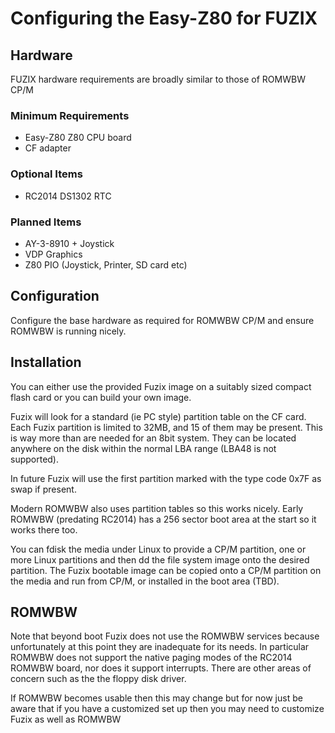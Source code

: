 # Configuring the Easy-Z80 for FUZIX

## Hardware

FUZIX hardware requirements are broadly similar to those of ROMWBW CP/M

### Minimum Requirements

* Easy-Z80 Z80 CPU board
* CF adapter

### Optional Items

* RC2014 DS1302 RTC

### Planned Items

* AY-3-8910 + Joystick
* VDP Graphics
* Z80 PIO (Joystick, Printer, SD card etc)

## Configuration

Configure the base hardware as required for ROMWBW CP/M and ensure ROMWBW is
running nicely.

## Installation

You can either use the provided Fuzix image on a suitably sized compact
flash card or you can build your own image. 

Fuzix will look for a standard (ie PC style) partition table on the CF card.
Each Fuzix partition is limited to 32MB, and 15 of them may be present.
This is way more than are needed for an 8bit system. They can be located
anywhere on the disk within the normal LBA range (LBA48 is not supported).

In future Fuzix will use the first partition marked with the type code 0x7F as
swap if present. 

Modern ROMWBW also uses partition tables so this works nicely. Early ROMWBW
(predating RC2014) has a 256 sector boot area at the start so it works there
too.

You can fdisk the media under Linux to provide a CP/M partition, one or more
Linux partitions  and then dd the file system image onto the desired partition.
The Fuzix bootable image can be copied onto a CP/M partition on the media
and run from CP/M, or installed in the boot area (TBD).

## ROMWBW

Note that beyond boot Fuzix does not use the ROMWBW services because
unfortunately at this point they are inadequate for its needs. In particular
ROMWBW does not support the native paging modes of the RC2014 ROMWBW board,
nor does it support interrupts. There are other areas of concern such as the
the floppy disk driver.

If ROMWBW becomes usable then this may change but for now just be aware that
if you have a customized set up then you may need to customize Fuzix as well
as ROMWBW


